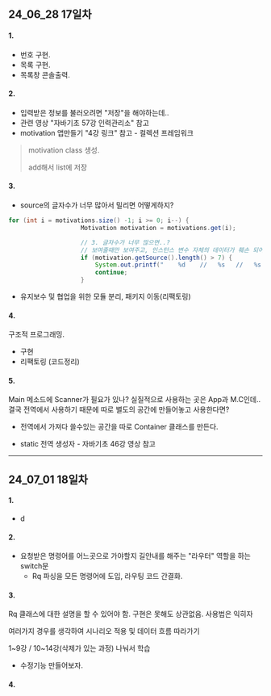 ## 24_06_28 17일차
#### 1.
- 번호 구현.
- 목록 구현.
- 목록창 콘솔출력.


#### 2.
- 입력받은 정보를 불러오려면 "저장"을 해야하는데..
- 관련 영상 "자바기초 57강 인력관리소" 참고
- motivation 앱만들기 "4강 링크" 참고 - 컬렉션 프레임워크
> motivation class 생성.
> 
> add해서 list에 저장
 

#### 3.
- source의 글자수가 너무 많아서 밀리면 어떻게하지?
```java
for (int i = motivations.size() -1; i >= 0; i--) {
                    Motivation motivation = motivations.get(i);

                    // 3. 글자수가 너무 많으면..?
                    // 보여줄때만 보여주고, 인스턴스 변수 자체의 데이터가 훼손 되어서는 안됌.
                    if (motivation.getSource().length() > 7) {
                        System.out.printf("    %d    //   %s   //   %s   \n", motivation.getId(), motivation.getSource().substring(0, 5) + "...", motivation.getBody());
                        continue;
                    }
```

- 유지보수 및 협업을 위한 모듈 분리, 패키지 이동(리팩토링)

#### 4.
구조적 프로그래밍.

- 구현
- 리팩토링 (코드정리)

#### 5.
Main 메소드에 Scanner가 필요가 있나?
실질적으로 사용하는 곳은 App과 M.C인데..
결국 전역에서 사용하기 때문에
따로 별도의 공간에 만들어놓고 사용한다면?

- 전역에서 가져다 쓸수있는 공간을 따로 Container 클래스를 만든다.

- static 전역 생성자 - 자바기초 46강 영상 참고
--- 

## 24_07_01 18일차
#### 1.
- d

#### 2.
- 요청받은 명령어를 어느곳으로 가야할지 길안내를 해주는 "라우터" 역할을 하는 switch문
  - Rq 파싱을 모든 명령어에 도입, 라우팅 코드 간결화.

#### 3.
Rq 클래스에 대한 설명을 할 수 있어야 함. 구현은 못해도 상관없음. 사용법은 익히자

여러가지 경우를 생각하여 시나리오 적용 및 데이터 흐름 따라가기

1~9강 / 10~14강(삭제가 있는 과정) 나눠서 학습

 - 수정기능 만들어보자.
#### 4.
